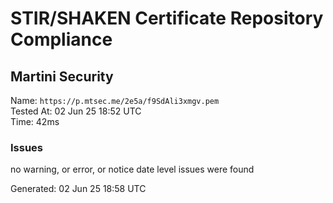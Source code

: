 # STIR/SHAKEN Certificate Repository Compliance

## Martini Security

Name: `https://p.mtsec.me/2e5a/f9SdAli3xmgv.pem`\
Tested At: 02 Jun 25 18:52 UTC\
Time: 42ms

### Issues

no warning, or error, or notice date level issues were found

Generated: 02 Jun 25 18:58 UTC